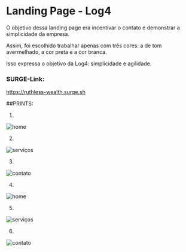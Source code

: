 # Landing Page - Log4

O objetivo dessa landing page era incentivar o contato e demonstrar a simplicidade da empresa.

Assim, foi escolhido trabalhar apenas com três cores: a de tom avermelhado, a cor preta e a cor branca.

Isso expressa o objetivo da Log4: simplicidade e agilidade.

### SURGE-Link:

https://ruthless-wealth.surge.sh


##PRINTS:

01.

![home](https://github.com/future4code/lovelace-landing-page20/blob/master/prints/01.png)

02.

![serviços](https://github.com/future4code/lovelace-landing-page20/blob/master/prints/02.png)

03.

![contato](https://github.com/future4code/lovelace-landing-page20/blob/master/prints/03.png)

04.

![home](https://github.com/future4code/lovelace-landing-page20/blob/master/prints/04.png)

05.

![serviços](https://github.com/future4code/lovelace-landing-page20/blob/master/prints/05.png)

06.

![contato](https://github.com/future4code/lovelace-landing-page20/blob/master/prints/06.png)


